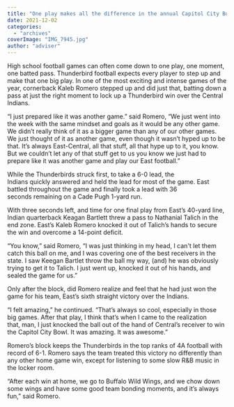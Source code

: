 ```yaml
---
title: "One play makes all the difference in the annual Capitol City Bowl"
date: 2021-12-02
categories: 
  - "archives"
coverImage: "IMG_7945.jpg"
author: "adviser"
---
```


High school football games can often come down to one play, one moment, one batted pass. Thunderbird football expects every player to step up and make that one big play. In one of the most exciting and intense games of the year, cornerback Kaleb Romero stepped up and did just that, batting down a pass at just the right moment to lock up a Thunderbird win over the Central Indians. 

“I just prepared like it was another game.” said Romero, “We just went into the week with the same mindset and goals as it would be any other game. We didn’t really think of it as a bigger game than any of our other games. We just thought of it as another game, even though it wasn’t hyped up to be that. It’s always East-Central, all that stuff, all that hype up to it, you know. But we couldn’t let any of that stuff get to us you know we just had to prepare like it was another game and play our East football.” 

While the Thunderbirds struck first, to take a 6-0 lead, the Indians quickly answered and held the lead for most of the game. East battled throughout the game and finally took a lead with 36 seconds remaining on a Cade Pugh 1-yard run. 

With three seconds left, and time for one final play from East’s 40-yard line, Indian quarterback Keagan Bartlett threw a pass to Nathanial Talich in the end zone. East’s Kaleb Romero knocked it out of Talich’s hands to secure the win and overcome a 14-point deficit. 

“You know,” said Romero, “I was just thinking in my head, I can't let them catch this ball on me, and I was covering one of the best receivers in the state. I saw Keegan Bartlet throw the ball my way, (and) he was obviously trying to get it to Talich. I just went up, knocked it out of his hands, and sealed the game for us.”  

Only after the block, did Romero realize and feel that he had just won the game for his team, East’s sixth straight victory over the Indians. 

“I felt amazing,” he continued. “That’s always so cool, especially in those big games. After that play, I think that’s when I came to the realization that, man, I just knocked the ball out of the hand of Central’s receiver to win the Capitol City Bowl. It was amazing. It was awesome.” 

Romero’s block keeps the Thunderbirds in the top ranks of 4A football with record of 6-1. Romero says the team treated this victory no differently than any other home game win, except for listening to some slow R&B music in the locker room.  

“After each win at home, we go to Buffalo Wild Wings, and we chow down some wings and have some good team bonding moments, and it’s always fun,” said Romero.
